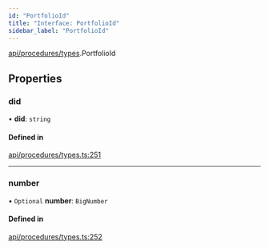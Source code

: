 ```yaml
---
id: "PortfolioId"
title: "Interface: PortfolioId"
sidebar_label: "PortfolioId"
---
```


[api/procedures/types](../../../../../modules/API/Procedures/Types/Types.md).PortfolioId

## Properties

### did

• **did**: `string`

#### Defined in

[api/procedures/types.ts:251](https://github.com/PolymeshAssociation/polymesh-sdk/blob/654b99c8d/src/api/procedures/types.ts#L251)

___

### number

• `Optional` **number**: `BigNumber`

#### Defined in

[api/procedures/types.ts:252](https://github.com/PolymeshAssociation/polymesh-sdk/blob/654b99c8d/src/api/procedures/types.ts#L252)
